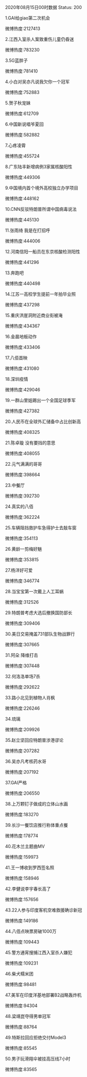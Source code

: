 2020年08月15日00时数据
Status: 200

1.GAI给giao第二次机会

微博热度:2127413

2.江西入室杀人案致重伤儿童仍昏迷

微博热度:783230

3.5G蓝胖子

微博热度:781410

4.小白对吴亦凡说我欠你一个冠军

微博热度:752883

5.贺子秋宠妹

微博热度:612709

6.中国新说唱爷夏回

微博热度:582882

7.心疼凌霄

微博热度:455724

8.广东陆丰新增病例3家属核酸阳性

微博热度:449306

9.中国境内首个境外高校独立办学项目

微博热度:448162

10.CNN反驳特朗普所谓中国病毒说法

微博热度:445130

11.张雨绮 我是在打招呼

微博热度:444006

12.河南信阳一船员在东京核酸检测阳性

微博热度:441296

13.奔跑吧

微博热度:440498

14.江苏一高校学生提前一年拍毕业照

微博热度:437298

15.重庆洪崖洞附近商业街被淹

微博热度:434367

16.金晨地板动作

微博热度:433406

17.八佰首映

微博热度:431080

18.深圳疫情

微博热度:429046

19.一群山里娃踢出一个全国足球季军

微博热度:427382

20.人民币在全球外汇储备中占比创新高

微博热度:408325

21.陈卓璇 没有要挡的意思

微博热度:408055

22.元气满满的哥哥

微博热度:398664

23.中餐厅

微博热度:392730

24.真实的八佰

微博热度:362224

25.车辆阻挡救护车急得护士去敲车窗

微博热度:354113

26.黄龄一剪梅好魅

微博热度:353815

27.杨洋好可爱

微博热度:346774

28.当宝宝第一次戴上人工耳蜗

微博热度:312526

29.特朗普考虑大选后撤换国防部长

微博热度:309406

30.美日交易掩盖731部队生物战罪行

微博热度:307665

31.阿朵 降维打击

微博热度:307448

32.何洛洛单场7杀

微博热度:292622

33.路小北见到植物人肖枫

微博热度:226246

34.琉璃

微博热度:209926

35.赵立坚回应特朗普涉港谬论

微博热度:207282

36.吴亦凡考核药水哥

微博热度:207192

37.GAI严格

微博热度:206550

38.上万颗钉子做成的立体山水画

微博热度:183270

39.长沙一餐饮店推行称体重点餐

微博热度:178774

40.花木兰主题曲MV

微博热度:159973

41.王一博收到罗西签名照

微博热度:158946

42.李健说李宇春长高了

微博热度:157656

43.22人参与印度客机空难救援确诊新冠

微博热度:149186

44.八佰点映票房破1000万

微博热度:109443

45.警方通宵搜捕江西入室杀人嫌犯

微博热度:109231

46.柴犬糯米团

微博热度:98481

47.美军在印度洋基地部署B2战略轰炸机

微博热度:94304

48.梁靖崑夺得男单冠军

微博热度:88764

49.特斯拉回应拒绝交付Model3

微博热度:85545

50.男子玩滑翔伞被挂高压线7小时

微博热度:83565


